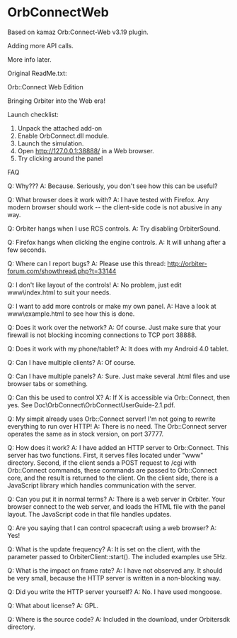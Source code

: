 # OrbConnectWeb

Based on kamaz Orb:Connect-Web v3.19 plugin.

Adding more API calls.

More info later.

Original ReadMe.txt:

Orb::Connect Web Edition

Bringing Orbiter into the Web era!

Launch checklist:

1. Unpack the attached add-on
2. Enable OrbConnect.dll module.
3. Launch the simulation.
4. Open http://127.0.0.1:38888/ in a Web browser.
5. Try clicking around the panel

FAQ

Q: Why??? 
A: Because. Seriously, you don't see how this can be useful?

Q: What browser does it work with? 
A: I have tested with Firefox. Any modern browser should work -- 
the client-side code is not abusive in any way.

Q: Orbiter hangs when I use RCS controls. 
A: Try disabling OrbiterSound. 

Q: Firefox hangs when clicking the engine controls. 
A: It will unhang after a few seconds. 

Q: Where can I report bugs?
A: Please use this thread: http://orbiter-forum.com/showthread.php?t=33144

Q: I don't like layout of the controls! 
A: No problem, just edit www\index.html to suit your needs.

Q: I want to add more controls or make my own panel. 
A: Have a look at www\example.html to see how this is done.

Q: Does it work over the network? 
A: Of course. Just make sure that your firewall is not blocking 
incoming connections to TCP port 38888.

Q: Does it work with my phone/tablet? 
A: It does with my Android 4.0 tablet. 

Q: Can I have multiple clients? 
A: Of course.

Q: Can I have multiple panels? 
A: Sure. Just make several .html files and use browser tabs or something.

Q: Can this be used to control X? 
A: If X is accessible via Orb::Connect, then yes. See 
Doc\OrbConnect\OrbConnectUserGuide-2.1.pdf.

Q: My simpit already uses Orb::Connect server! I'm not going to rewrite 
everything to run over HTTP! 
A: There is no need. The Orb::Connect server operates the same as in 
stock version, on port 37777.

Q: How does it work? 
A: I have added an HTTP server to Orb::Connect. This server has two 
functions. First, it serves files located under "www" directory. 
Second, if the client sends a POST request to /cgi with Orb::Connect 
commands, these commands are passed to Orb::Connect core, and the result
is returned to the client. On the client side, there is a JavaScript 
library which handles communication with the server.

Q: Can you put it in normal terms? 
A: There is a web server in Orbiter. Your browser connect to the web 
server, and loads the HTML file with the panel layout. The JavaScript 
code in that file handles updates.

Q: Are you saying that I can control spacecraft using a web browser? 
A: Yes!

Q: What is the update frequency? 
A: It is set on the client, with the parameter passed to 
OrbiterClient::start(). The included examples use 5Hz.

Q: What is the impact on frame rate? 
A: I have not observed any. It should be very small, because the HTTP 
server is written in a non-blocking way.

Q: Did you write the HTTP server yourself? 
A: No. I have used mongoose.

Q: What about license? 
A: GPL. 

Q: Where is the source code? 
A: Included in the download, under Orbitersdk directory.



